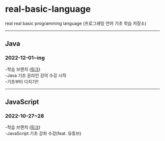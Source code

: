 # real-basic-language
real real basic programming language (프로그래밍 언어 기초 학습 저장소)
***
## Java
### 2022-12-01~ing
-학습 브랜치 ([링크](https://github.com/CheezeLab/real-basic-language/tree/Java))  
-Java 기초 온라인 강의 수강 시작  
-기초부터 다지기!!
***
## JavaScript
### 2022-10-27~28
-학습 브랜치 ([링크](https://github.com/CheezeLab/real-basic-language/tree/JavaScript))  
-JavaScript 기초 강좌 수강(feat. 유튜브)